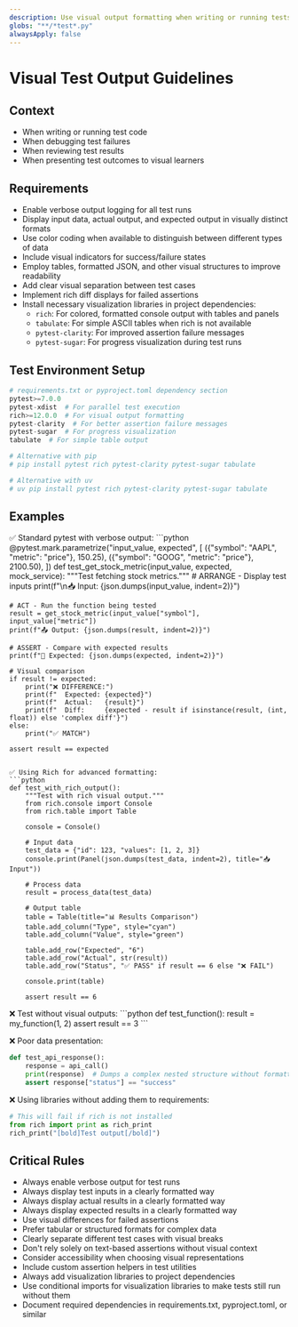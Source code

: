 ```yaml
---
description: Use visual output formatting when writing or running tests to improve readability and debugging
globs: "**/*test*.py"
alwaysApply: false
---
```


# Visual Test Output Guidelines

## Context
- When writing or running test code
- When debugging test failures
- When reviewing test results
- When presenting test outcomes to visual learners

## Requirements
- Enable verbose output logging for all test runs
- Display input data, actual output, and expected output in visually distinct formats
- Use color coding when available to distinguish between different types of data
- Include visual indicators for success/failure states
- Employ tables, formatted JSON, and other visual structures to improve readability
- Add clear visual separation between test cases
- Implement rich diff displays for failed assertions
- Install necessary visualization libraries in project dependencies:
  - `rich`: For colored, formatted console output with tables and panels
  - `tabulate`: For simple ASCII tables when rich is not available
  - `pytest-clarity`: For improved assertion failure messages
  - `pytest-sugar`: For progress visualization during test runs

## Test Environment Setup
```python
# requirements.txt or pyproject.toml dependency section
pytest>=7.0.0
pytest-xdist  # For parallel test execution
rich>=12.0.0  # For visual output formatting
pytest-clarity  # For better assertion failure messages
pytest-sugar  # For progress visualization
tabulate  # For simple table output

# Alternative with pip
# pip install pytest rich pytest-clarity pytest-sugar tabulate

# Alternative with uv
# uv pip install pytest rich pytest-clarity pytest-sugar tabulate
```

## Examples
<example>
✅ Standard pytest with verbose output:
```python
@pytest.mark.parametrize("input_value, expected", [
    ({"symbol": "AAPL", "metric": "price"}, 150.25),
    ({"symbol": "GOOG", "metric": "price"}, 2100.50),
])
def test_get_stock_metric(input_value, expected, mock_service):
    """Test fetching stock metrics."""
    # ARRANGE - Display test inputs
    print(f"\n📥 Input: {json.dumps(input_value, indent=2)}")
    
    # ACT - Run the function being tested
    result = get_stock_metric(input_value["symbol"], input_value["metric"])
    print(f"📤 Output: {json.dumps(result, indent=2)}")
    
    # ASSERT - Compare with expected results
    print(f"🎯 Expected: {json.dumps(expected, indent=2)}")
    
    # Visual comparison
    if result != expected:
        print("❌ DIFFERENCE:")
        print(f"  Expected: {expected}")
        print(f"  Actual:   {result}")
        print(f"  Diff:     {expected - result if isinstance(result, (int, float)) else 'complex diff'}")
    else:
        print("✅ MATCH")
        
    assert result == expected
```

✅ Using Rich for advanced formatting:
```python
def test_with_rich_output():
    """Test with rich visual output."""
    from rich.console import Console
    from rich.table import Table
    
    console = Console()
    
    # Input data
    test_data = {"id": 123, "values": [1, 2, 3]}
    console.print(Panel(json.dumps(test_data, indent=2), title="📥 Input"))
    
    # Process data
    result = process_data(test_data)
    
    # Output table
    table = Table(title="📊 Results Comparison")
    table.add_column("Type", style="cyan")
    table.add_column("Value", style="green")
    
    table.add_row("Expected", "6")
    table.add_row("Actual", str(result))
    table.add_row("Status", "✅ PASS" if result == 6 else "❌ FAIL")
    
    console.print(table)
    
    assert result == 6
```
</example>

<example type="invalid">
❌ Test without visual outputs:
```python
def test_function():
    result = my_function(1, 2)
    assert result == 3
```

❌ Poor data presentation:
```python
def test_api_response():
    response = api_call()
    print(response)  # Dumps a complex nested structure without formatting
    assert response["status"] == "success"
```

❌ Using libraries without adding them to requirements:
```python
# This will fail if rich is not installed
from rich import print as rich_print
rich_print("[bold]Test output[/bold]")
```
</example>

## Critical Rules
- Always enable verbose output for test runs
- Always display test inputs in a clearly formatted way
- Always display actual results in a clearly formatted way
- Always display expected results in a clearly formatted way
- Use visual differences for failed assertions
- Prefer tabular or structured formats for complex data
- Clearly separate different test cases with visual breaks
- Don't rely solely on text-based assertions without visual context
- Consider accessibility when choosing visual representations
- Include custom assertion helpers in test utilities
- Always add visualization libraries to project dependencies
- Use conditional imports for visualization libraries to make tests still run without them
- Document required dependencies in requirements.txt, pyproject.toml, or similar 